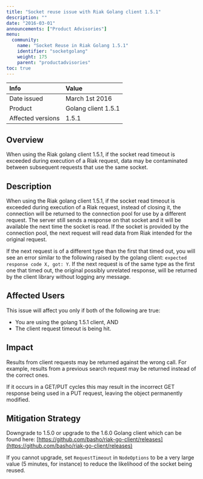 ```yaml
---
title: "Socket reuse issue with Riak Golang client 1.5.1"
description: ""
date: "2016-03-01"
announcements: ["Product Advisories"]
menu:
  community:
    name: "Socket Reuse in Riak Golang 1.5.1"
    identifier: "socketgolang"
    weight: 175
    parent: "productadvisories"
toc: true
---
```



Info | Value
:----|:-----
Date issued | March 1st 2016
Product | Golang client 1.5.1
Affected versions | 1.5.1


## Overview

When using the Riak golang client 1.5.1, if the socket read timeout is exceeded during execution of a Riak request, data may be contaminated between subsequent requests that use the same socket.


## Description

When using the Riak golang client 1.5.1, if the socket read timeout is exceeded during execution of a Riak request, instead of closing it, the connection will be returned to the connection pool for use by a different request. The server still sends a response on that socket and it will be available the next time the socket is read. If the socket is provided by the connection pool, the next request will read data from Riak intended for the original request.

If the next request is of a different type than the first that timed out, you will see an error similar to the following raised by the golang client: `expected response code X, got: Y`. If the next request is of the same type as the first one that timed out, the original possibly unrelated response, will be returned by the client library without logging any message.


## Affected Users

This issue will affect you only if both of the following are true:

* You are using the golang 1.5.1 client, AND
* The client request timeout is being hit.


## Impact

Results from client requests may be returned against the wrong call. For example, results from a previous search request may be returned instead of the correct ones.

If it occurs in a GET/PUT cycles this may result in the incorrect GET response being used in a  PUT request, leaving the object permanently modified.


## Mitigation Strategy

Downgrade to 1.5.0 or upgrade to the 1.6.0 Golang client which can be found here:
[https://github.com/basho/riak-go-client/releases](https://github.com/basho/riak-go-client/releases)

If you cannot upgrade, set `RequestTimeout` in `NodeOptions` to be a very large value (5 minutes, for instance) to reduce the likelihood of the socket being reused.
